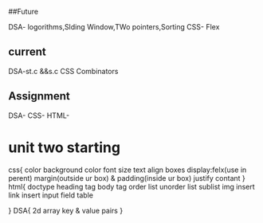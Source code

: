 ##Future

DSA- logorithms,Slding Window,TWo pointers,Sorting
CSS- Flex

## current 

DSA-st.c &&s.c
CSS Combinators


## Assignment


DSA-
CSS-
HTML-



# unit two starting 

css{
	color
	background color
	font size
	text align
	boxes
	display:felx(use in perent)
	margin(outside ur box) & padding(inside ur box)
	justify contant	
}
html{
	doctype
	heading tag
	body tag
	order list 
	unorder list
	sublist
	img insert
	link insert
	input field
	table
	
}
DSA{
    2d array
    key & value pairs
}
              

              
